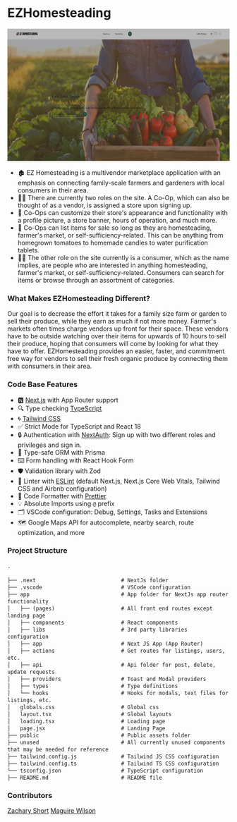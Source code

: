 # EZHomesteading

<p align="center">
  <a href="https://ezhomesteading.com/how-ezh-works/"><img height="300" src="public/readme/ezh.png?raw=true" alt="EZ Homesteading Landing Page"></a>
</p>

- 🏚️ EZ Homesteading is a multivendor marketplace application with an emphasis on connecting family-scale farmers and gardeners with local consumers in their area.
- 🧑‍🌾 There are currently two roles on the site. A Co-Op, which can also be thought of as a vendor, is assigned a store upon signing up.
- 👀 Co-Ops can customize their store's appearance and functionality with a profile picture, a store banner, hours of operation, and much more.
- 🍅 Co-Ops can list items for sale so long as they are homesteading, farmer's market, or self-sufficiency-related. This can be anything from homegrown tomatoes to homemade candles to water purification tablets.
- 👱‍♂️ The other role on the site currently is a consumer, which as the name implies, are people who are interested in anything homesteading, farmer's market, or self-sufficiency-related. Consumers can search for items or browse through an assortment of categories.

### What Makes EZHomesteading Different?

Our goal is to decrease the effort it takes for a family size farm or garden to sell their produce, while they earn as much if not more money. Farmer's markets often times charge vendors up front for their space. These vendors have to be outside watching over their items for upwards of 10 hours to sell their produce, hoping that consumers will come by looking for what they have to offer. EZHomesteading provides an easier, faster, and commitment free way for vendors to sell their fresh organic produce by connecting them with consumers in their area.

### Code Base Features

- 🅽 [Next.js](https://nextjs.org) with App Router support
- 🔍 Type checking [TypeScript](https://www.typescriptlang.org)
- 🌀 [Tailwind CSS](https://tailwindcss.com)
- ✅ Strict Mode for TypeScript and React 18
- 🔒 Authentication with [NextAuth](https://next-auth.js.org/): Sign up with two different roles and privileges and sign in.
- 🔼 Type-safe ORM with Prisma
- ⌨️ Form handling with React Hook Form
- 🛡️ Validation library with Zod
- 🔧 Linter with [ESLint](https://eslint.org) (default Next.js, Next.js Core Web Vitals, Tailwind CSS and Airbnb configuration)
- 💖 Code Formatter with [Prettier](https://prettier.io)
- 💡 Absolute Imports using `@` prefix
- 🗂 VSCode configuration: Debug, Settings, Tasks and Extensions
- 🗺️ Google Maps API for autocomplete, nearby search, route optimization, and more

### Project Structure

```shell
.

├── .next                           # NextJs folder
├── .vscode                         # VSCode configuration
├── app                             # App folder for NextJs app router functionality
│   ├── (pages)                     # All front end routes except landing page
│   ├── components                  # React components
│   ├── libs                        # 3rd party libraries configuration
│   ├── app                         # Next JS App (App Router)
│   ├── actions                     # Get routes for listings, users, etc.
│   ├── api                         # Api folder for post, delete, update requests
│   ├── providers                   # Toast and Modal providers
│   ├── types                       # Type definitions
│   └── hooks                       # Hooks for modals, text files for listings, etc.
│   globals.css                     # Global css
│   layout.tsx                      # Global layouts
│   loading.tsx                     # Loading page
│   page.jsx                        # Landing Page
├── public                          # Public assets folder
├── unused                          # All currently unused components that may be needed for reference
├── tailwind.config.js              # Tailwind JS CSS configuration
├── tailwind.config.ts              # Tailwind TS CSS configuration
└── tsconfig.json                   # TypeScript configuration
├── README.md                       # README file
```

### Contributors

[Zachary Short](https://zacharyshort-56e605e3dea5.herokuapp.com/)
[Maguire Wilson](https://www.linkedin.com/in/maguire-wilson-4611012a0/)
